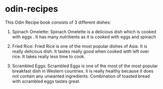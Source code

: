 # odin-recipes

This Odin Recipe book consists of 3 different dishes:

1. Spinach Omelette:
    Spinach Omelette is a delicious dish which is cooked with eggs . It has many nutritients as it is cooked with eggs and spinach 

2. Fried Rice:
    Fried Rice is one of the most popular dishes of Asia. It is really delicious dish. It tastes really good when cooked with left over rice. It takes really less time to cook.

3. Scrambled Eggs:
    Scrambled Eggs is one of the most of the most popular breakfast dish in Western countries. Ii is really healthy because it does not contain any unwanted ingredients. Combination of toasted bread with scrambled eggs tastes great.